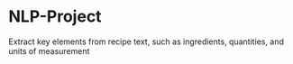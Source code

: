 # NLP-Project
Extract key elements from recipe text, such as ingredients, quantities, and units of measurement
